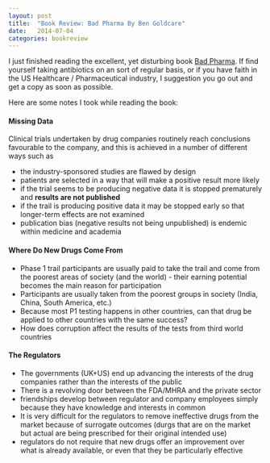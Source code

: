 ```yaml
---
layout: post
title:  "Book Review: Bad Pharma By Ben Goldcare"
date:   2014-07-04
categories: bookreview
---
```


I just finished reading the excellent, yet disturbing book [Bad Pharma](http://www.amazon.com/Bad-Pharma-Companies-Mislead-Patients/dp/0865478007). If find yourself taking antibiotics on an sort of regular basis, or if you have faith in the US Healthcare / Pharmaceutical industry, I suggestion you go out and get a copy as soon as possible.

Here are some notes I took while reading the book:

#### Missing Data

Clinical trials undertaken by drug companies routinely reach conclusions favourable to the company, and this is achieved in a number of different ways such as

* the industry-sponsored studies are flawed by design
* patients are selected in a way that will make a positive result more likely
* if the trial seems to be producing negative data it is stopped prematurely and **results are not published** 
* if the trail is producing positive data it may be stopped early so that longer-term effects are not examined
*  publication bias (negative results not being unpublished) is endemic within medicine and academia

#### Where Do New Drugs Come From

* Phase 1 trail participants are usually paid to take the trail and come from the poorest areas of society (and the world) - their earning potential becomes the main reason for participation
* Participants are usually taken from the poorest groups in society (India, China, South America, etc.)
* Because most P1 testing happens in other countries, can that drug be applied to other countries with the same success?
* How does corruption affect the results of the tests from third world countries


#### The Regulators

* The governments (UK+US) end up advancing the interests of the drug companies rather than the interests of the public
* There is a revolving door between the FDA/MHRA and the private sector
* friendships develop between regulator and company employees simply because they have knowledge and interests in common
* It is very difficult for the regulators to remove ineffective drugs from the market because of surrogate outcomes (durgs that are on the market but actual are being prescribed for their original intended use)
* regulators do not require that new drugs offer an improvement over what is already available, or even that they be particularly effective




